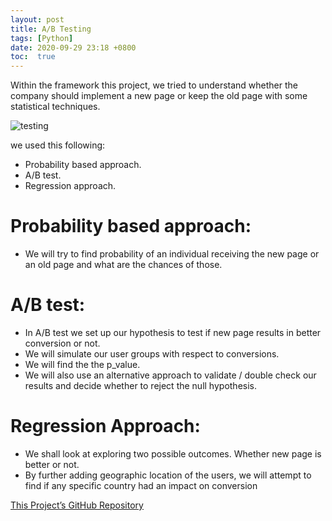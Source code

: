 ```yaml
---
layout: post
title: A/B Testing
tags: [Python]
date: 2020-09-29 23:18 +0800
toc:  true
---
```

Within the framework this project, we tried to understand whether the company should implement a new page or keep the old page with some statistical techniques.

![testing](https://www.invespcro.com/blog/images/blog-images/12-Lessons-from-Running-512-AB-Tests-in-One-Year_Invesp-1.png)

we used this following:
- Probability based approach.
- A/B test.
- Regression approach.

# Probability based approach:

- We will try to find probability of an individual receiving the new page or an old page and what are the chances of those.

# A/B test:

- In A/B test we set up our hypothesis to test if new page results in better conversion or not.
- We will simulate our user groups with respect to conversions.
- We will find the the p_value.
- We will also use an alternative approach to validate / double check our results and decide whether to reject the null hypothesis.

# Regression Approach:

- We shall look at exploring two possible outcomes. Whether new page is better or not.
- By further adding geographic location of the users, we will attempt to find if any specific country had an impact on conversion

[This Project’s GitHub Repository](https://github.com/HayaAlmutairi/Udacity-DAND-A-B-test)
